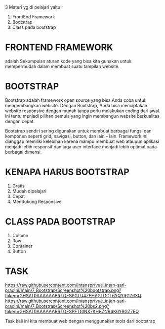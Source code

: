3 Materi yg di pelajari yaitu :
1. FrontEnd Framework
2. Bootstrap
3. Class pada bootstrap

# FRONTEND FRAMEWORK #
adalah Sekumpulan aturan kode yang bisa kita gunakan untuk mempermudah dalam membuat suatu tampilan website.

# BOOTSTRAP #
Bootstrap adalah framework open source yang bisa Anda coba untuk mengembangkan website. Dengan Bootstrap, Anda bisa menciptakan website responsive dengan mudah tanpa perlu melakukan coding dari awal. Ini tentu menjadi pilihan pemula yang ingin membangun website berkualitas dengan cepat.

Bootstrap sendiri sering digunakan untuk membuat berbagai fungsi dan komponen seperti grid, navigasi, button, dan lain – lain. Framework ini dianggap memiliki kelebihan karena mampu membuat web ataupun aplikasi menjadi lebih responsif dan juga user interface menjadi lebih optimal pada berbagai dimensi.

# KENAPA HARUS BOOTSTRAP #
1. Gratis
2. Mudah dipelajari
3. Cepat
4. Mendukung Responsive

# CLASS PADA BOOTSTRAP #
1. Column
2. Row
3. Container
4. Button

# TASK #
https://raw.githubusercontent.com/Intanspr/vue_intan-sari-pradini/main/7_Bootstrap/Screenshot%20bootstrap.png?token=GHSAT0AAAAAABRTQFSPGLU4ZEHAGLGCT6YQYRGZ6XQ
https://raw.githubusercontent.com/Intanspr/vue_intan-sari-pradini/main/7_Bootstrap/Screenshot%20bs2.png?token=GHSAT0AAAAAABRTQFSPFTGINX7KHBZNR4K6YRGZ7EQ

Task kali ini kita membuat web dengan menggunakan tools dari bootstrap
